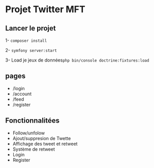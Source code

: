 # Projet Twitter MFT 

## Lancer le projet

 1- ````composer install````
 
 2- ``symfony server:start
 ``
 
 3- Load je jeux de données``php bin/console doctrine:fixtures:load
``

## pages

- /login 
- /account
- /feed
- /register


## Fonctionnalitées

- Follow/unfolow
- Ajout/suppresion de Twette
- Affichage des tweet et retweet
- Système de retweet
- Login
- Register 


